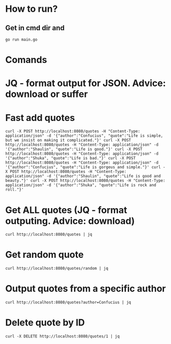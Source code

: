 # How to run?
## Get in cmd dir and 
`go run main.go`

# Comands
# JQ - format output for JSON. Advice: download or suffer
# Fast add quotes
`curl -X POST http://localhost:8080/quotes -H "Content-Type: application/json" -d '{"author":"Confucius", "quote":"Life is simple, but we insist on making it complicated."}'
curl -X POST http://localhost:8080/quotes -H "Content-Type: application/json" -d '{"author":"Shaulin", "quote":"Life is good."}'
curl -X POST http://localhost:8080/quotes -H "Content-Type: application/json" -d '{"author":"Shuka", "quote":"Life is bad."}'
curl -X POST http://localhost:8080/quotes -H "Content-Type: application/json" -d '{"author":"Confucius", "quote":"Life is gorgeus and simple."}'
curl -X POST http://localhost:8080/quotes -H "Content-Type: application/json" -d '{"author":"Shaulin", "quote":"Life is good and beauty."}'
curl -X POST http://localhost:8080/quotes -H "Content-Type: application/json" -d '{"author":"Shuka", "quote":"Life is rock and roll."}'`

# Get ALL quotes (JQ - format outputing. Advice: download)
`curl http://localhost:8080/quotes | jq`

# Get random quote
`curl http://localhost:8080/quotes/random | jq`

# Output quotes from a specific author
`curl http://localhost:8080/quotes?author=Confucius | jq`

# Delete quote by ID
`curl -X DELETE http://localhost:8080/quotes/1 | jq`
